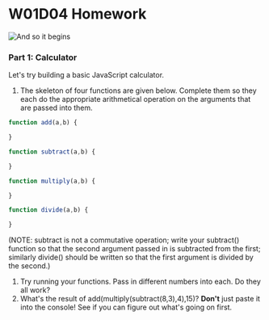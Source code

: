 # W01D04 Homework

![And so it begins](http://seooasis.co.uk/wp-content/uploads/2014/10/So-It-Begins-Image.gif)


### Part 1: Calculator

Let's try building a basic JavaScript calculator.
1. The skeleton of four functions are given below. Complete them so they each do the appropriate arithmetical operation on the arguments that are passed into them.
```javascript
function add(a,b) {

}

function subtract(a,b) {

}

function multiply(a,b) {

}

function divide(a,b) {

}
```
(NOTE: subtract is not a commutative operation; write your subtract() function so that the second argument passed in is subtracted from the first; similarly divide() should be written so that the first argument is divided by the second.)
1. Try running your functions. Pass in different numbers into each. Do they all work?
1. What's the result of add(multiply(subtract(8,3),4),15)? **Don't** just paste it into the console! See if you can figure out what's going on first.
